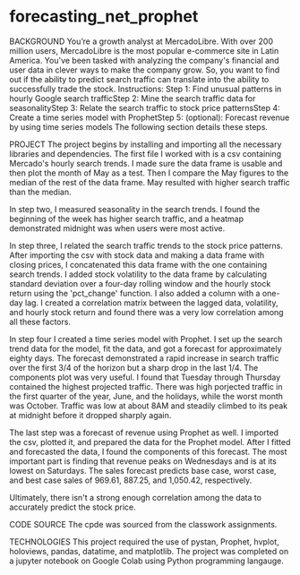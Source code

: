 # forecasting_net_prophet

BACKGROUND
You’re a growth analyst at MercadoLibre. With over 200 million users, MercadoLibre is the most popular e-commerce site in Latin America. You've been tasked with analyzing the company's financial and user data in clever ways to make the company grow. So, you want to find out if the ability to predict search traffic can translate into the ability to successfully trade the stock. 
Instructions:
Step 1: Find unusual patterns in hourly Google search trafficStep 
2: Mine the search traffic data for seasonalityStep 
3: Relate the search traffic to stock price patternsStep 
4: Create a time series model with ProphetStep 
5: (optional): Forecast revenue by using time series models
The following section details these steps.


PROJECT
The project begins by installing and importing all the necessary libraries and dependencies. The first file I worked with is a csv containing Mercado's hourly search trends. I made sure the data frame is usable and then plot the month of May as a test. Then I compare the May figures to the median of the rest of the data frame. May resulted with higher search traffic than the median. 

In step two, I measured seasonality in the search trends. I found the beginning of the week has higher search traffic, and a heatmap demonstrated midnight was when users were most active. 

In step three, I related the search traffic trends to the stock price patterns. After importing the csv with stock data and making a data frame with closing prices, I concatenated this data frame with the one containing search trends. I added stock volatility to the data frame by calculating standard deviation over a four-day rolling window and the hourly stock return using the 'pct_change' function. I also added a column with a one-day lag. I created a correlation matrix between the lagged data, volatility, and hourly stock return and found there was a very low correlation among all these factors. 

In step four I created a time series model with Prophet. I set up the search trend data for the model, fit the data, and got a forecast for approximately eighty days. The forecast demonstrated a rapid increase in search traffic over the first 3/4 of the horizon but a sharp drop in the last 1/4. The components plot was very useful. I found that Tuesday through Thursday contained the highest projected traffic. There was high porjected traffic in the first quarter of the year, June, and the holidays, while the worst month was October. Traffic was low at about 8AM and steadily climbed to its peak at midnight before it dropped sharply again. 

The last step was a forecast of revenue using Prophet as well. I imported the csv, plotted it, and prepared the data for the Prophet model. After I fitted and forecasted the data, I found the components of this forecast. The most important part is finding that revenue peaks on Wednesdays and is at its lowest on Saturdays. The sales forecast predicts base case, worst case, and best case sales of 969.61, 887.25, and 1,050.42, respectively.

Ultimately, there isn't a strong enough correlation among the data to accurately predict the stock price. 


CODE SOURCE
The cpde was sourced from the classwork assignments. 


TECHNOLOGIES
This project required the use of pystan, Prophet, hvplot, holoviews, pandas, datatime, and matplotlib. The project was completed on a jupyter notebook on Google Colab using Python programming langauge. 

